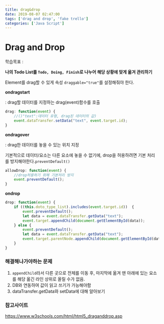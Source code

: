 ```yaml
---
title: drag&drop
date: 2019-08-07 02:47:00
tags: ['drag and drop', 'fake trello']
categories: ['Java Script']
---
```


# Drag and Drop

학습목표 :

**나의 Todo List를 `Todo, Doing, Finish`로 나누어 해당 상황에 맞게 옮겨 관리하기**

Element를 drag할 수 있게 속성 `draggable="true"`를 설정해줘야 한다.

**ondragstart**

: drag할 데이터를 지정하는 drag(event)함수를 호출

```js
drag: function(event) {
    //()"text":데이터 유형, drag된 데이터의 값)
    event.dataTransfer.setData("text", event.target.id);
}
```

**ondragover**

: drag한 데이터를 놓을 수 있는 위치 지정

기본적으로 데이터/요소는 다른 요소에 놓을 수 없기에, drop을 허용하려면 기본 처리를 방지해야한다.`preventDefault()`

```js
allowDrop: function(event) {
    //drop허용하기 위해 기본처리 방지
	event.preventDefault();
}
```

**ondrop**

```js
drop: function(event) {
	if ((this.doto_type_list).includes(event.target.id))  {
		event.preventDefault();
		let data = event.dataTransfer.getData("text");
		event.target.appendChild(document.getElementById(data));
    } else {
		event.preventDefault();
		let data = event.dataTransfer.getData("text");
		event.target.parentNode.appendChild(document.getElementById(data));
    }
}
```


### 해결해나가야하는 문제

1. `appendChild`라서 다른 곳으로 전체를 이동 후, 마지막에 옮겨 맨 아래에 있는 요소를 해당 옮긴 라인 상위로 올릴 수가 없음.
2. DB와 연동하여 값이 읽고 쓰기가 가능해야함
3. dataTransfer.getData와 setData에 대해 알아보기


### 참고사이트

https://www.w3schools.com/html/html5_draganddrop.asp